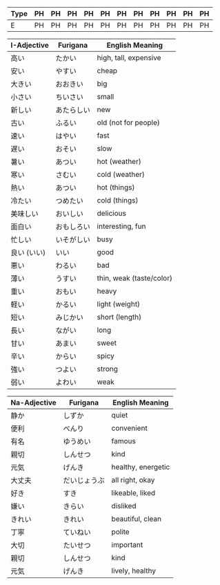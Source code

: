 Type | PH | PH | PH | PH | PH | PH | PH | PH | PH | PH | PH
--- | --- | --- | --- |--- |--- |--- |--- |--- |--- |--- |---
E | PH | PH | PH | PH | PH | PH | PH | PH | PH | PH | PH




| I-Adjective | Furigana | English Meaning          |
| ----------- | -------- | ------------------------ |
| 高い          | たかい      | high, tall, expensive    |
| 安い          | やすい      | cheap                    |
| 大きい         | おおきい     | big                      |
| 小さい         | ちいさい     | small                    |
| 新しい         | あたらしい    | new                      |
| 古い          | ふるい      | old (not for people)     |
| 速い          | はやい      | fast                     |
| 遅い          | おそい      | slow                     |
| 暑い          | あつい      | hot (weather)            |
| 寒い          | さむい      | cold (weather)           |
| 熱い          | あつい      | hot (things)             |
| 冷たい         | つめたい     | cold (things)            |
| 美味しい        | おいしい     | delicious                |
| 面白い         | おもしろい    | interesting, fun         |
| 忙しい         | いそがしい    | busy                     |
| 良い (いい)     | いい       | good                     |
| 悪い          | わるい      | bad                      |
| 薄い          | うすい      | thin, weak (taste/color) |
| 重い          | おもい      | heavy                    |
| 軽い          | かるい      | light (weight)           |
| 短い          | みじかい     | short (length)           |
| 長い          | ながい      | long                     |
| 甘い          | あまい      | sweet                    |
| 辛い          | からい      | spicy                    |
| 強い          | つよい      | strong                   |
| 弱い          | よわい      | weak                     |




| Na-Adjective | Furigana | English Meaning    |
| ------------ | -------- | ------------------ |
| 静か           | しずか      | quiet              |
| 便利           | べんり      | convenient         |
| 有名           | ゆうめい     | famous             |
| 親切           | しんせつ     | kind               |
| 元気           | げんき      | healthy, energetic |
| 大丈夫          | だいじょうぶ   | all right, okay    |
| 好き           | すき       | likeable, liked    |
| 嫌い           | きらい      | disliked           |
| きれい          | きれい      | beautiful, clean   |
| 丁寧           | ていねい     | polite             |
| 大切           | たいせつ     | important          |
| 親切           | しんせつ     | kind               |
| 元気           | げんき      | lively, healthy    |
